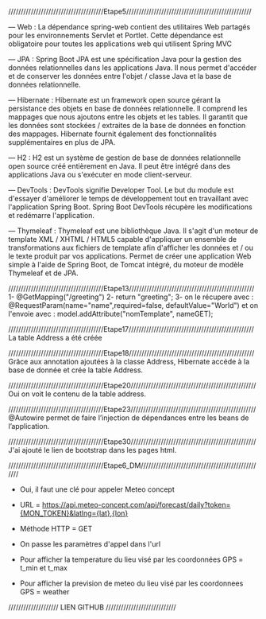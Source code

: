 
//////////////////////////////////////Etape5//////////////////////////////////////////////////

— Web : La dépendance spring-web contient des utilitaires Web partagés pour les environnements Servlet et Portlet.
Cette dépendance est obligatoire pour toutes les applications web qui utilisent Spring MVC

— JPA :
Spring Boot JPA est une spécification Java pour la gestion des données relationnelles dans les applications Java. 
Il nous permet d'accéder et de conserver les données entre l'objet / classe Java et la base de données relationnelle. 

— Hibernate :
Hibernate est un framework open source gérant la persistance des objets en base de données relationnelle.
Il comprend les mappages que nous ajoutons entre les objets et les tables. 
Il garantit que les données sont stockées / extraites de la base de données en fonction des mappages. 
Hibernate fournit également des fonctionnalités supplémentaires en plus de JPA. 

— H2 :
H2 est un système de gestion de base de données relationnelle open source créé entièrement en Java. 
Il peut être intégré dans des applications Java ou s'exécuter en mode client-serveur.

— DevTools :
DevTools signifie Developer Tool. 
Le but du module est d'essayer d'améliorer le temps de développement tout en travaillant avec l'application Spring Boot. 
Spring Boot DevTools récupère les modifications et redémarre l'application.

— Thymeleaf :
Thymeleaf est une bibliothèque Java. 
Il s'agit d'un moteur de template XML / XHTML / HTML5 capable d'appliquer un ensemble de transformations aux fichiers 
de template afin d'afficher les données et / ou le texte produit par vos applications. 
Permet de créer une application Web simple à l'aide de Spring Boot, de Tomcat intégré, du moteur de modèle Thymeleaf et de JPA.

//////////////////////////////////////Etape13//////////////////////////////////////////////////
1- @GetMapping("/greeting")
2- return "greeting";
3- on le récupere avec : @RequestParam(name="name",required=false, defaultValue="World") 
   et on l'envoie avec : model.addAttribute("nomTemplate", nameGET);

//////////////////////////////////////Etape17//////////////////////////////////////////////////
La table Address a été créée

//////////////////////////////////////Etape18//////////////////////////////////////////////////
Grâce aux annotation ajoutées à la classe Address, Hibernate accéde à la base de donnée et crée la table Address. 

//////////////////////////////////////Etape20//////////////////////////////////////////////////
Oui on voit le contenu de la table address.

//////////////////////////////////////Etape23//////////////////////////////////////////////////
@Autowire permet de faire l’injection de dépendances entre les beans de l’application. 

//////////////////////////////////////Etape30//////////////////////////////////////////////////
J'ai ajouté le lien de bootstrap dans les pages html.


//////////////////////////////////////Etape6_DM//////////////////////////////////////////////////

   - Oui, il faut une clé pour appeler Meteo concept

   - URL = https://api.meteo-concept.com/api/forecast/daily?token={MON_TOKEN}&latlng={lat},{lon}

   - Méthode HTTP = GET

   - On passe les paramètres d'appel dans l'url

   - Pour afficher la temperature du lieu visé par les coordonnées GPS = t_min et t_max

   - Pour afficher la prevision de meteo du lieu visé par les coordonnees GPS = weather


//////////////////// LIEN GITHUB ////////////////////////////
